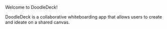Welcome to DoodleDeck!

DoodleDeck is a collaborative whiteboarding app that allows users to create and ideate on a shared canvas.
